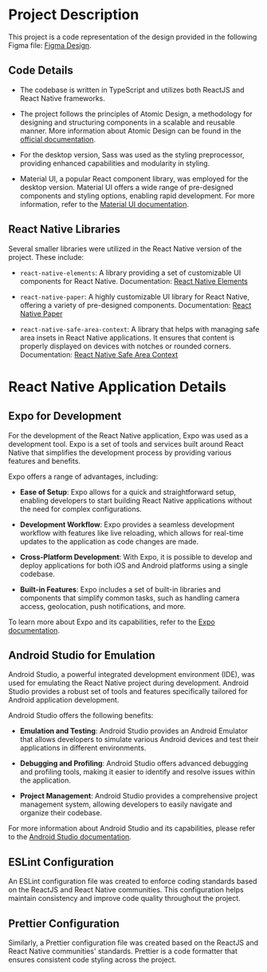 # Project Description

This project is a code representation of the design provided in the following Figma file: [Figma Design]([link-to-figma-file](https://www.figma.com/file/lLiQIC8pJOOICR5RWDktOz/ITFOLKS-Devlopment?type=design&node-id=0-1)).

## Code Details

- The codebase is written in TypeScript and utilizes both ReactJS and React Native frameworks.

- The project follows the principles of Atomic Design, a methodology for designing and structuring components in a scalable and reusable manner. More information about Atomic Design can be found in the [official documentation](link-to-atomic-design-docs).

- For the desktop version, Sass was used as the styling preprocessor, providing enhanced capabilities and modularity in styling.

- Material UI, a popular React component library, was employed for the desktop version. Material UI offers a wide range of pre-designed components and styling options, enabling rapid development. For more information, refer to the [Material UI documentation](link-to-material-ui-docs).

## React Native Libraries

Several smaller libraries were utilized in the React Native version of the project. These include:

- `react-native-elements`: A library providing a set of customizable UI components for React Native. Documentation: [React Native Elements](link-to-react-native-elements-docs)

- `react-native-paper`: A highly customizable UI library for React Native, offering a variety of pre-designed components. Documentation: [React Native Paper](link-to-react-native-paper-docs)

- `react-native-safe-area-context`: A library that helps with managing safe area insets in React Native applications. It ensures that content is properly displayed on devices with notches or rounded corners. Documentation: [React Native Safe Area Context](link-to-react-native-safe-area-context-docs)

# React Native Application Details

## Expo for Development

For the development of the React Native application, Expo was used as a development tool. Expo is a set of tools and services built around React Native that simplifies the development process by providing various features and benefits.

Expo offers a range of advantages, including:

- **Ease of Setup**: Expo allows for a quick and straightforward setup, enabling developers to start building React Native applications without the need for complex configurations.

- **Development Workflow**: Expo provides a seamless development workflow with features like live reloading, which allows for real-time updates to the application as code changes are made.

- **Cross-Platform Development**: With Expo, it is possible to develop and deploy applications for both iOS and Android platforms using a single codebase.

- **Built-in Features**: Expo includes a set of built-in libraries and components that simplify common tasks, such as handling camera access, geolocation, push notifications, and more.

To learn more about Expo and its capabilities, refer to the [Expo documentation](https://docs.expo.dev/).

## Android Studio for Emulation

Android Studio, a powerful integrated development environment (IDE), was used for emulating the React Native project during development. Android Studio provides a robust set of tools and features specifically tailored for Android application development.

Android Studio offers the following benefits:

- **Emulation and Testing**: Android Studio provides an Android Emulator that allows developers to simulate various Android devices and test their applications in different environments.

- **Debugging and Profiling**: Android Studio offers advanced debugging and profiling tools, making it easier to identify and resolve issues within the application.

- **Project Management**: Android Studio provides a comprehensive project management system, allowing developers to easily navigate and organize their codebase.

For more information about Android Studio and its capabilities, please refer to the [Android Studio documentation](https://developer.android.com/studio).

## ESLint Configuration

An ESLint configuration file was created to enforce coding standards based on the ReactJS and React Native communities. This configuration helps maintain consistency and improve code quality throughout the project.

## Prettier Configuration

Similarly, a Prettier configuration file was created based on the ReactJS and React Native communities' standards. Prettier is a code formatter that ensures consistent code styling across the project.
